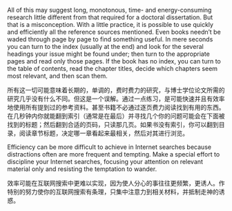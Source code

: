 All of this may suggest long, monotonous, time- and energy-consuming research little different from that required for a doctoral  dissertation. But that is a misconception. With a little practice, it is possible to use quickly and efficiently all the reference  sources mentioned. Even books needn’t be waded through page by page to find something useful. In mere seconds you can turn to the index \(usually at the end\) and look for the several headings your issue might be found under; then turn to  the  appropriate pages and read only those pages. If the book has no index, you can turn to the table of contents, read the   chapter titles, decide which chapters seem most relevant, and then scan them. 

所有这一切可能意味着长期的，单调的，费时费力的研究，与博士学位论文所需的研究几乎没有什么不同。但这是一个误解。通过一点练习，是可能快速并且有效率地使用所有提到过的参考资料。甚至书籍不必通过逐页费力阅读找到有用的东西。在几秒钟内你就能翻到索引（通常是在最后）并寻找几个你的问题可能会在下面被找到的标题；然后翻到合适的页码，只读那几页。如果书没有索引，你可以翻到目录，阅读章节标题，决定哪一章看起来最相关，然后对其进行浏览。

Efficiency can be more difficult to achieve in Internet searches because distractions often are more frequent and tempting.  Make a special effort to discipline your Internet searches, focusing your attention on relevant material only and resisting the temptation to wander.

效率可能在互联网搜索中更难以实现，因为使人分心的事往往更频繁，更诱人。作特别的努力使你的互联网搜索有条理，只集中注意力到相关材料，并抵制走神的诱惑。

